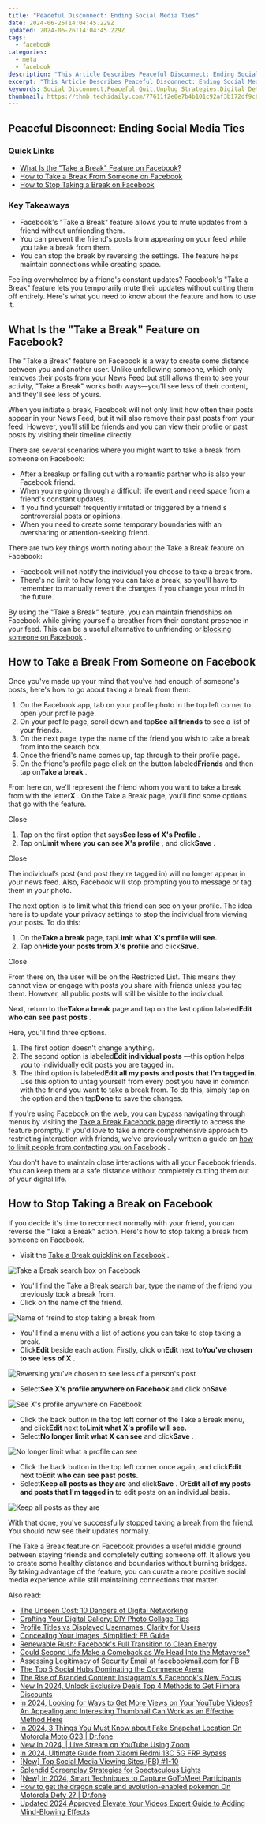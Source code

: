 ```yaml
---
title: "Peaceful Disconnect: Ending Social Media Ties"
date: 2024-06-25T14:04:45.229Z
updated: 2024-06-26T14:04:45.229Z
tags:
  - facebook
categories:
  - meta
  - facebook
description: "This Article Describes Peaceful Disconnect: Ending Social Media Ties"
excerpt: "This Article Describes Peaceful Disconnect: Ending Social Media Ties"
keywords: Social Disconnect,Peaceful Quit,Unplug Strategies,Digital Detox,Mental Space,No-Social Life,Mindful Disconnection
thumbnail: https://thmb.techidaily.com/77611f2e0e7b4b101c92af3b172df9c62d2c1071591d3411a278cc0334c16e37.jpg
---
```


## Peaceful Disconnect: Ending Social Media Ties

### Quick Links

* [What Is the "Take a Break" Feature on Facebook?](#what-is-the-quot-take-a-break-quot-feature-on-facebook)
* [How to Take a Break From Someone on Facebook](#how-to-take-a-break-from-someone-on-facebook)
* [How to Stop Taking a Break on Facebook](#how-to-stop-taking-a-break-on-facebook)

### Key Takeaways

* Facebook's "Take a Break" feature allows you to mute updates from a friend without unfriending them.
* You can prevent the friend's posts from appearing on your feed while you take a break from them.
* You can stop the break by reversing the settings. The feature helps maintain connections while creating space.

 Feeling overwhelmed by a friend's constant updates? Facebook's "Take a Break" feature lets you temporarily mute their updates without cutting them off entirely. Here's what you need to know about the feature and how to use it.

## What Is the "Take a Break" Feature on Facebook?

 The "Take a Break" feature on Facebook is a way to create some distance between you and another user. Unlike unfollowing someone, which only removes their posts from your News Feed but still allows them to see your activity, "Take a Break" works both ways—you'll see less of their content, and they'll see less of yours.

 When you initiate a break, Facebook will not only limit how often their posts appear in your News Feed, but it will also remove their past posts from your feed. However, you'll still be friends and you can view their profile or past posts by visiting their timeline directly.

 There are several scenarios where you might want to take a break from someone on Facebook:

* After a breakup or falling out with a romantic partner who is also your Facebook friend.
* When you're going through a difficult life event and need space from a friend's constant updates.
* If you find yourself frequently irritated or triggered by a friend's controversial posts or opinions.
* When you need to create some temporary boundaries with an oversharing or attention-seeking friend.

 There are two key things worth noting about the Take a Break feature on Facebook:

* Facebook will not notify the individual you choose to take a break from.
* There's no limit to how long you can take a break, so you'll have to remember to manually revert the changes if you change your mind in the future.

 By using the "Take a Break" feature, you can maintain friendships on Facebook while giving yourself a breather from their constant presence in your feed. This can be a useful alternative to unfriending or [blocking someone on Facebook](http://www.makeuseof.com/how-to-block-facebook/) .

## How to Take a Break From Someone on Facebook

 Once you've made up your mind that you've had enough of someone's posts, here's how to go about taking a break from them:

1. On the Facebook app, tab on your profile photo in the top left corner to open your profile page.
2. On your profile page, scroll down and tap**See all friends** to see a list of your friends.
3. On the next page, type the name of the friend you wish to take a break from into the search box.
4. Once the friend's name comes up, tap through to their profile page.
5. On the friend's profile page click on the button labeled**Friends** and then tap on**Take a break** .

 From here on, we'll represent the friend whom you want to take a break from with the letter**X** . On the Take a Break page, you'll find some options that go with the feature.

Close

1. Tap on the first option that says**See less of X's Profile** .
2. Tap on**Limit where you can see X's profile** , and click**Save** .

Close

 The individual’s post (and post they're tagged in) will no longer appear in your news feed. Also, Facebook will stop prompting you to message or tag them in your photo.

 The next option is to limit what this friend can see on your profile. The idea here is to update your privacy settings to stop the individual from viewing your posts. To do this:

1. On the**Take a break** page, tap**Limit what X's profile will see.**
2. Tap on**Hide your posts from X's profile** and click**Save.**

Close

 From there on, the user will be on the Restricted List. This means they cannot view or engage with posts you share with friends unless you tag them. However, all public posts will still be visible to the individual.

 Next, return to the**Take a break** page and tap on the last option labeled**Edit who can see past posts** .

Here, you'll find three options.

1. The first option doesn't change anything.
2. The second option is labeled**Edit individual posts** —this option helps you to individually edit posts you are tagged in.
3. The third option is labeled**Edit all my posts and posts that I'm tagged in.** Use this option to untag yourself from every post you have in common with the friend you want to take a break from. To do this, simply tap on the option and then tap**Done** to save the changes.

 If you're using Facebook on the web, you can bypass navigating through menus by visiting the [Take a Break Facebook page](https://web.facebook.com/take%5Fa%5Fbreak) directly to access the feature promptly. If you'd love to take a more comprehensive approach to restricting interaction with friends, we've previously written a guide on [how to limit people from contacting you on Facebook](https://www.makeuseof.com/limit-people-contacting-you-facebook/) .

 You don't have to maintain close interactions with all your Facebook friends. You can keep them at a safe distance without completely cutting them out of your digital life.

## How to Stop Taking a Break on Facebook

 If you decide it's time to reconnect normally with your friend, you can reverse the "Take a Break" action. Here's how to stop taking a break from someone on Facebook.

* Visit the [Take a Break quicklink on Facebook](https://web.facebook.com/take%5Fa%5Fbreak) .

![Take a Break search box on Facebook](https://static1.makeuseofimages.com/wordpress/wp-content/uploads/2024/03/take-a-break.jpg)

* You'll find the Take a Break search bar, type the name of the friend you previously took a break from.
* Click on the name of the friend.

![Name of freind to stop taking a break from](https://static1.makeuseofimages.com/wordpress/wp-content/uploads/2024/03/name-of-freind-to-stop-taking-a-break-from.jpg)

* You'll find a menu with a list of actions you can take to stop taking a break.
* Click**Edit** beside each action. Firstly, click on**Edit** next to**You've chosen to see less of X** .

![Reversing you've chosen to see less of a person's post](https://static1.makeuseofimages.com/wordpress/wp-content/uploads/2024/03/reversing-you-ve-chosen-to-see-less-of-a-person-s-post.jpg)

* Select**See X's profile anywhere on Facebook** and click on**Save** .

![See X's profile anywhere on Facebook](https://static1.makeuseofimages.com/wordpress/wp-content/uploads/2024/03/see-x-s-profile-anywhere-on-facebook.jpg)

* Click the back button in the top left corner of the Take a Break menu, and click**Edit** next to**Limit what X's profile will see.**
* Select**No longer limit what X can see** and click**Save** .

![No longer limit what a profile can see](https://static1.makeuseofimages.com/wordpress/wp-content/uploads/2024/03/no-longer-limit-what-a-profile-can-see.jpg)

* Click the back button in the top left corner once again, and click**Edit** next to**Edit who can see past posts.**
* Select**Keep all posts as they are** and click**Save** . Or**Edit all of my posts and posts that I'm tagged in** to edit posts on an individual basis.

![Keep all posts as they are](https://static1.makeuseofimages.com/wordpress/wp-content/uploads/2024/03/keep-all-posts-as-they-are.jpg)

 With that done, you've successfully stopped taking a break from the friend. You should now see their updates normally.

 The Take a Break feature on Facebook provides a useful middle ground between staying friends and completely cutting someone off. It allows you to create some healthy distance and boundaries without burning bridges. By taking advantage of the feature, you can curate a more positive social media experience while still maintaining connections that matter.


<ins class="adsbygoogle"
     style="display:block"
     data-ad-format="autorelaxed"
     data-ad-client="ca-pub-7571918770474297"
     data-ad-slot="1223367746"></ins>



<ins class="adsbygoogle"
     style="display:block"
     data-ad-client="ca-pub-7571918770474297"
     data-ad-slot="8358498916"
     data-ad-format="auto"
     data-full-width-responsive="true"></ins>

<span class="atpl-alsoreadstyle">Also read:</span>
<div><ul>
<li><a href="https://facebook.techidaily.com/the-unseen-cost-10-dangers-of-digital-networking/"><u>The Unseen Cost: 10 Dangers of Digital Networking</u></a></li>
<li><a href="https://facebook.techidaily.com/crafting-your-digital-gallery-diy-photo-collage-tips/"><u>Crafting Your Digital Gallery: DIY Photo Collage Tips</u></a></li>
<li><a href="https://facebook.techidaily.com/profile-titles-vs-displayed-usernames-clarity-for-users/"><u>Profile Titles vs Displayed Usernames: Clarity for Users</u></a></li>
<li><a href="https://facebook.techidaily.com/concealing-your-images-simplified-fb-guide/"><u>Concealing Your Images, Simplified: FB Guide</u></a></li>
<li><a href="https://facebook.techidaily.com/renewable-rush-facebooks-full-transition-to-clean-energy/"><u>Renewable Rush: Facebook's Full Transition to Clean Energy</u></a></li>
<li><a href="https://facebook.techidaily.com/could-second-life-make-a-comeback-as-we-head-into-the-metaverse/"><u>Could Second Life Make a Comeback as We Head Into the Metaverse?</u></a></li>
<li><a href="https://facebook.techidaily.com/assessing-legitimacy-of-security-email-at-facebookmailcom-for-fb/"><u>Assessing Legitimacy of Security Email at facebookmail.com for FB</u></a></li>
<li><a href="https://facebook.techidaily.com/the-top-5-social-hubs-dominating-the-commerce-arena/"><u>The Top 5 Social Hubs Dominating the Commerce Arena</u></a></li>
<li><a href="https://facebook.techidaily.com/the-rise-of-branded-content-instagrams-and-facebooks-new-focus/"><u>The Rise of Branded Content: Instagram's & Facebook's New Focus</u></a></li>
<li><a href="https://ai-video-apps.techidaily.com/new-in-2024-unlock-exclusive-deals-top-4-methods-to-get-filmora-discounts/"><u>New In 2024, Unlock Exclusive Deals Top 4 Methods to Get Filmora Discounts</u></a></li>
<li><a href="https://video-ai-editor.techidaily.com/in-2024-looking-for-ways-to-get-more-views-on-your-youtube-videos-an-appealing-and-interesting-thumbnail-can-work-as-an-effective-method-here/"><u>In 2024, Looking for Ways to Get More Views on Your YouTube Videos? An Appealing and Interesting Thumbnail Can Work as an Effective Method Here</u></a></li>
<li><a href="https://location-social.techidaily.com/in-2024-3-things-you-must-know-about-fake-snapchat-location-on-motorola-moto-g23-drfone-by-drfone-virtual-android/"><u>In 2024, 3 Things You Must Know about Fake Snapchat Location On Motorola Moto G23 | Dr.fone</u></a></li>
<li><a href="https://ai-video-editing.techidaily.com/1713953985666-new-in-2024-live-stream-on-youtube-using-zoom/"><u>New In 2024, | Live Stream on YouTube Using Zoom</u></a></li>
<li><a href="https://bypass-frp.techidaily.com/in-2024-ultimate-guide-from-xiaomi-redmi-13c-5g-frp-bypass-by-drfone-android/"><u>In 2024, Ultimate Guide from Xiaomi Redmi 13C 5G FRP Bypass</u></a></li>
<li><a href="https://facebook-video-files.techidaily.com/new-top-social-media-viewing-sites-fb-1-10/"><u>[New] Top Social Media Viewing Sites (FB)  #1-10</u></a></li>
<li><a href="https://extra-lessons.techidaily.com/splendid-screenplay-strategies-for-spectaculous-lights/"><u>Splendid Screenplay  Strategies for Spectaculous Lights</u></a></li>
<li><a href="https://screen-recording.techidaily.com/new-in-2024-smart-techniques-to-capture-gotomeet-participants/"><u>[New] In 2024, Smart Techniques to Capture GoToMeet Participants</u></a></li>
<li><a href="https://android-pokemon-go.techidaily.com/how-to-get-the-dragon-scale-and-evolution-enabled-pokemon-on-motorola-defy-2-drfone-by-drfone-virtual-android/"><u>How to get the dragon scale and evolution-enabled pokemon On Motorola Defy 2? | Dr.fone</u></a></li>
<li><a href="https://ai-driven-video-production.techidaily.com/updated-2024-approved-elevate-your-videos-expert-guide-to-adding-mind-blowing-effects/"><u>Updated 2024 Approved Elevate Your Videos Expert Guide to Adding Mind-Blowing Effects</u></a></li>
</ul></div>
